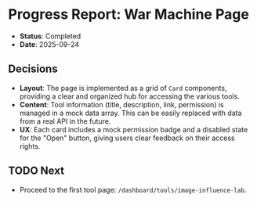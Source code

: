 # Progress Report: War Machine Page

-   **Status**: Completed
-   **Date**: 2025-09-24

## Decisions

-   **Layout**: The page is implemented as a grid of `Card` components, providing a clear and organized hub for accessing the various tools.
-   **Content**: Tool information (title, description, link, permission) is managed in a mock data array. This can be easily replaced with data from a real API in the future.
-   **UX**: Each card includes a mock permission badge and a disabled state for the "Open" button, giving users clear feedback on their access rights.

## TODO Next

-   Proceed to the first tool page: `/dashboard/tools/image-influence-lab`.

